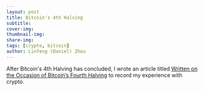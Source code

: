 ```yaml
---
layout: post
title: Bitcoin's 4th Halving
subtitle:
cover-img: 
thumbnail-img: 
share-img: 
tags: [crypto, bitcoin]
author: Linfeng (Daniel) Zhou
---
```


After Bitcoin's 4th Halving has concluded, I wrote an article titled [Written on the Occasion of Bitcoin’s Fourth Halving](https://medium.com/@daniel.linfeng.zhou/written-on-the-occasion-of-bitcoins-fourth-halving-452605a874da) to record my experience with crypto. 